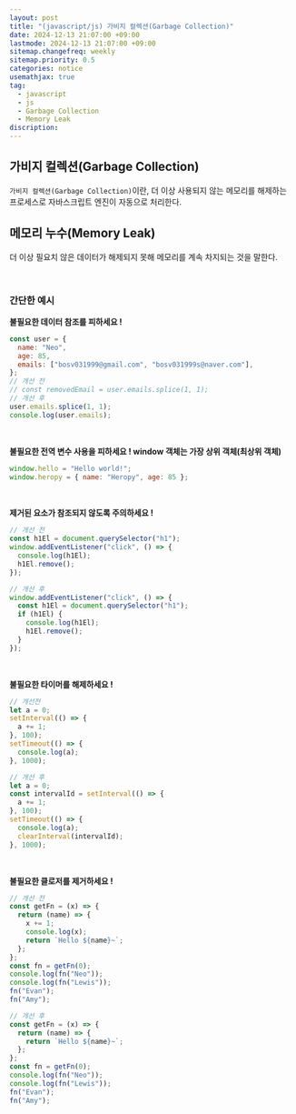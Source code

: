 ```yaml
---
layout: post
title: "(javascript/js) 가비지 컬렉션(Garbage Collection)"
date: 2024-12-13 21:07:00 +09:00
lastmode: 2024-12-13 21:07:00 +09:00
sitemap.changefreq: weekly
sitemap.priority: 0.5
categories: notice
usemathjax: true
tag:
  - javascript
  - js
  - Garbage Collection
  - Memory Leak
discription:
---
```


## 가비지 컬렉션(Garbage Collection)

`가비지 컬렉션(Garbage Collection)`이란, 더 이상 사용되지 않는 메모리를 해제하는 프로세스로 자바스크립트 엔진이 자동으로 처리한다.

## 메모리 누수(Memory Leak)

더 이상 필요치 않은 데이터가 해제되지 못해 메모리를 계속 차지되는 것을 말한다.

<br>

### 간단한 예시

**불필요한 데이터 참조를 피하세요 !**

```js
const user = {
  name: "Neo",
  age: 85,
  emails: ["bosv031999@gmail.com", "bosv031999s@naver.com"],
};
// 개선 전
// const removedEmail = user.emails.splice(1, 1);
// 개선 후
user.emails.splice(1, 1);
console.log(user.emails);
```

<br>

**불필요한 전역 변수 사용을 피하세요 ! window 객체는 가장 상위 객체(최상위 객체)**

```js
window.hello = "Hello world!";
window.heropy = { name: "Heropy", age: 85 };
```

<br>

**제거된 요소가 참조되지 않도록 주의하세요 !**

```js
// 개선 전
const h1El = document.querySelector("h1");
window.addEventListener("click", () => {
  console.log(h1El);
  h1El.remove();
});

// 개선 후
window.addEventListener("click", () => {
  const h1El = document.querySelector("h1");
  if (h1El) {
    console.log(h1El);
    h1El.remove();
  }
});
```

<br>

**불필요한 타이머를 해제하세요 !**

```js
// 개선전
let a = 0;
setInterval(() => {
  a += 1;
}, 100);
setTimeout(() => {
  console.log(a);
}, 1000);

// 개선 후
let a = 0;
const intervalId = setInterval(() => {
  a += 1;
}, 100);
setTimeout(() => {
  console.log(a);
  clearInterval(intervalId);
}, 1000);
```

<br>

**불필요한 클로저를 제거하세요 !**

```js
// 개선 전
const getFn = (x) => {
  return (name) => {
    x += 1;
    console.log(x);
    return `Hello ${name}~`;
  };
};
const fn = getFn(0);
console.log(fn("Neo"));
console.log(fn("Lewis"));
fn("Evan");
fn("Amy");

// 개선 후
const getFn = (x) => {
  return (name) => {
    return `Hello ${name}~`;
  };
};
const fn = getFn(0);
console.log(fn("Neo"));
console.log(fn("Lewis"));
fn("Evan");
fn("Amy");
```

<br>
